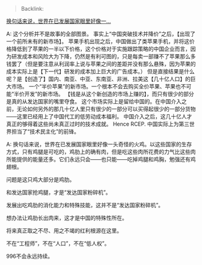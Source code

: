 > Backlink: 

[换句话来说，世界在已发展国家眼里好像一…](https://www.zhihu.com/pin/1328721958653902848)

A: 这个分析并不是故事的全部图景。 事实上“中国突破技术并降价”之后，【出现了一个前所未有的新市场】。 苹果手机出现之后，中国做出了类苹果手机，并将这价格降低到了苹果的一半以下价格，这个价格对于实施跟踪策略的中国企业而言，因为研发成本和风险大为下降，仍然是有利可图的，只是每卖一部赚不了苹果那么多钱罢了（但是要注意从利润率上说与苹果之间的差距并没有那么悬殊，因为苹果的成本实际上是【下一代】研发的成本加上巨大的广告成本。） 但是直接结果是什么呢？是【创造了】国内、南亚、中亚、东南亚、非洲、拉美这【几十亿人口】的巨大市场。 一个“半价苹果”的新市场。一个根本不会去购买全价苹果、苹果也不可能“半价开发”的新市场。 【钱是从这个新创造的市场上赚的】，而只有很少的部分是真的从发达国家的嘴里夺食。 这个市场实际上是留给中国的。在中国介入之前，无论如何另外的那几十亿人里只有很少的一部分可以买得起很少的一部分货物——这里已经用上了中国代工的低劳动成本福利。 中国介入之后，这几十亿人才真正的够得着这些尚未真正过时的技术成就。 Hence RCEP. 中国实际上为第三世界担当了“技术民主化”的前锋。

A: 换句话来说，世界在已发展国家眼里好像一头奇怪的火鸡。以这些国家的生存方式，只有鸡腿是可吃的，鸡肋上的确有肉，但是吃这些肉所花费的力气比这些肉所能提供的能量还多。它们永远只会——也只能——吃掉鸡腿和鸡胸，勉强还有鸡翅根。  
  
问题是这只鸡大部分是鸡肋。  
  
和发达国家抢鸡腿，才是“发达国家粉碎机”。  
  
发展出吃鸡肋的消化能力和特殊技能，这并不是“发达国家粉碎机”。  
  
想办法让鸡肋长出肉来，这才是中国的特殊性所在。  
  
将来真正取之不尽、用之不竭的红利根源在这里。  
  
不在“工程师”，不在“人口”，不在“低人权”。  
  
996不会永远持续。  